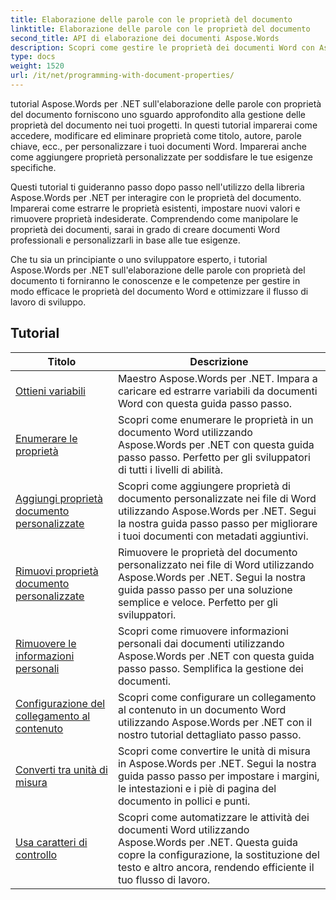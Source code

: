 ```yaml
---
title: Elaborazione delle parole con le proprietà del documento
linktitle: Elaborazione delle parole con le proprietà del documento
second_title: API di elaborazione dei documenti Aspose.Words
description: Scopri come gestire le proprietà dei documenti Word con Aspose.Words per .NET. I tutorial ti guidano attraverso le varie funzionalità come la lettura e la scrittura delle proprietà e la personalizzazione delle proprietà predefinite.
type: docs
weight: 1520
url: /it/net/programming-with-document-properties/
---
```

tutorial Aspose.Words per .NET sull'elaborazione delle parole con proprietà del documento forniscono uno sguardo approfondito alla gestione delle proprietà del documento nei tuoi progetti. In questi tutorial imparerai come accedere, modificare ed eliminare proprietà come titolo, autore, parole chiave, ecc., per personalizzare i tuoi documenti Word. Imparerai anche come aggiungere proprietà personalizzate per soddisfare le tue esigenze specifiche.

Questi tutorial ti guideranno passo dopo passo nell'utilizzo della libreria Aspose.Words per .NET per interagire con le proprietà del documento. Imparerai come estrarre le proprietà esistenti, impostare nuovi valori e rimuovere proprietà indesiderate. Comprendendo come manipolare le proprietà dei documenti, sarai in grado di creare documenti Word professionali e personalizzarli in base alle tue esigenze.

Che tu sia un principiante o uno sviluppatore esperto, i tutorial Aspose.Words per .NET sull'elaborazione delle parole con proprietà del documento ti forniranno le conoscenze e le competenze per gestire in modo efficace le proprietà del documento Word e ottimizzare il flusso di lavoro di sviluppo.

 ## Tutorial
| Titolo | Descrizione |
| --- | --- |
| [Ottieni variabili](./get-variables/) | Maestro Aspose.Words per .NET. Impara a caricare ed estrarre variabili da documenti Word con questa guida passo passo. |
| [Enumerare le proprietà](./enumerate-properties/) | Scopri come enumerare le proprietà in un documento Word utilizzando Aspose.Words per .NET con questa guida passo passo. Perfetto per gli sviluppatori di tutti i livelli di abilità. |
| [Aggiungi proprietà documento personalizzate](./add-custom-document-properties/) | Scopri come aggiungere proprietà di documento personalizzate nei file di Word utilizzando Aspose.Words per .NET. Segui la nostra guida passo passo per migliorare i tuoi documenti con metadati aggiuntivi. |
| [Rimuovi proprietà documento personalizzate](./remove-custom-document-properties/) | Rimuovere le proprietà del documento personalizzato nei file di Word utilizzando Aspose.Words per .NET. Segui la nostra guida passo passo per una soluzione semplice e veloce. Perfetto per gli sviluppatori. |
| [Rimuovere le informazioni personali](./remove-personal-information/) | Scopri come rimuovere informazioni personali dai documenti utilizzando Aspose.Words per .NET con questa guida passo passo. Semplifica la gestione dei documenti. |
| [Configurazione del collegamento al contenuto](./configuring-link-to-content/) | Scopri come configurare un collegamento al contenuto in un documento Word utilizzando Aspose.Words per .NET con il nostro tutorial dettagliato passo passo. |
| [Converti tra unità di misura](./convert-between-measurement-units/) | Scopri come convertire le unità di misura in Aspose.Words per .NET. Segui la nostra guida passo passo per impostare i margini, le intestazioni e i piè di pagina del documento in pollici e punti. |
| [Usa caratteri di controllo](./use-control-characters/) | Scopri come automatizzare le attività dei documenti Word utilizzando Aspose.Words per .NET. Questa guida copre la configurazione, la sostituzione del testo e altro ancora, rendendo efficiente il tuo flusso di lavoro. |